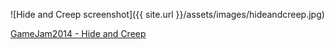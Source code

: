 ![Hide and Creep screenshot]({{ site.url }}/assets/images/hideandcreep.jpg)

[GameJam2014 - Hide and Creep](/projects/gamejam2014)

